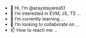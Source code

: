 - 👋 Hi, I’m @araystayarea51
- 👀 I’m interested in EVM, JS, TS ...
- 🌱 I’m currently learning ...
- 💞️ I’m looking to collaborate on ...
- 📫 How to reach me ...

<!---
araystayarea51/araystayarea51 is a ✨ special ✨ repository because its `README.md` (this file) appears on your GitHub profile.
You can click the Preview link to take a look at your changes.
--->
